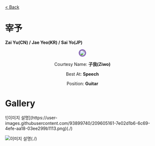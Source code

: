 [< Back](./?page=artist)

# 宰予

**Zai Yu(CN) / Jae Yeo(KR) / Sai Yo(JP)**

<p style="text-align:center;"><img src="https://gwansangg.am/hgjs/files/zaiyu.png" style="max-width: 200px; border-radius: 50%; border: 4px solid #8B6CB7;"></p>

<p style="text-align: center;">Courtesy Name: <b>子我(Ziwo)</b></p>
<p style="text-align: center;">Best At: <b>Speech</b></p>
<p style="text-align: center;">Position: <b>Guitar</b></p>

# Gallery

<div class="gallery-container">
  ![이미지 설명](https://user-images.githubusercontent.com/93899740/209605161-7e02d1b6-6c69-4efe-aa18-03ee299b1113.png)(./)
  
  ![이미지 설명](https://gwansangg.am/hgjs/files/zaiyu.png)(./)
  
</div>
